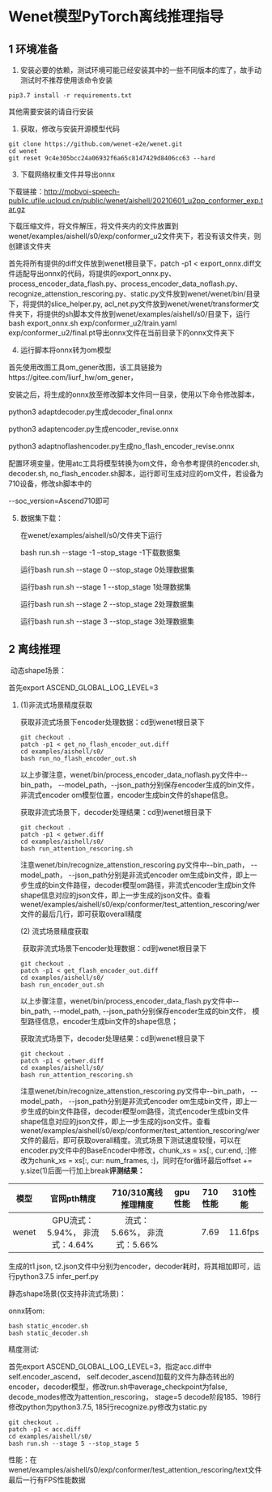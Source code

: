 # Wenet模型PyTorch离线推理指导

## 1 环境准备 

1. 安装必要的依赖，测试环境可能已经安装其中的一些不同版本的库了，故手动测试时不推荐使用该命令安装  

```
pip3.7 install -r requirements.txt  
```

其他需要安装的请自行安装

1. 获取，修改与安装开源模型代码  

```
git clone https://github.com/wenet-e2e/wenet.git
cd wenet
git reset 9c4e305bcc24a06932f6a65c8147429d8406cc63 --hard
```

3. 下载网络权重文件并导出onnx

下载链接：http://mobvoi-speech-public.ufile.ucloud.cn/public/wenet/aishell/20210601_u2pp_conformer_exp.tar.gz

下载压缩文件，将文件解压，将文件夹内的文件放置到wenet/examples/aishell/s0/exp/conformer_u2文件夹下，若没有该文件夹，则创建该文件夹

首先将所有提供的diff文件放到wenet根目录下，patch -p1 < export_onnx.diff文件适配导出onnx的代码，将提供的export_onnx.py、process_encoder_data_flash.py、process_encoder_data_noflash.py、recognize_attenstion_rescoring.py、static.py文件放到wenet/wenet/bin/目录下，将提供的slice_helper.py, acl_net.py文件放到wenet/wenet/transformer文件夹下，将提供的sh脚本文件放到wenet/examples/aishell/s0/目录下，运行bash export_onnx.sh exp/conformer_u2/train.yaml exp/conformer_u2/final.pt导出onnx文件在当前目录下的onnx文件夹下

4.  运行脚本将onnx转为om模型

首先使用改图工具om_gener改图，该工具链接为https://gitee.com/liurf_hw/om_gener，

安装之后，将生成的onnx放至修改脚本文件同一目录，使用以下命令修改脚本，

python3 adaptdecoder.py生成decoder_final.onnx

python3 adaptencoder.py生成encoder_revise.onnx

python3 adaptnoflashencoder.py生成no_flash_encoder_revise.onnx

配置环境变量，使用atc工具将模型转换为om文件，命令参考提供的encoder.sh, decoder.sh, no_flash_encoder.sh脚本，运行即可生成对应的om文件，若设备为710设备，修改sh脚本中的

--soc_version=Ascend710即可

5. 数据集下载：

   在wenet/examples/aishell/s0/文件夹下运行

   bash run.sh --stage -1 –stop_stage -1下载数据集

   运行bash run.sh --stage 0 --stop_stage 0处理数据集

   运行bash run.sh --stage 1 --stop_stage 1处理数据集

   运行bash run.sh --stage 2 --stop_stage 2处理数据集
   
   运行bash run.sh --stage 3 --stop_stage 3处理数据集

## 2 离线推理 

​	动态shape场景：

   首先export ASCEND_GLOBAL_LOG_LEVEL=3

1. (1)非流式场景精度获取

   获取非流式场景下encoder处理数据：cd到wenet根目录下
   
   ```
   git checkout .
   patch -p1 < get_no_flash_encoder_out.diff
   cd examples/aishell/s0/
   bash run_no_flash_encoder_out.sh
   ```
   
   以上步骤注意，wenet/bin/process_encoder_data_noflash.py文件中--bin_path， --model_path，--json_path分别保存encoder生成的bin文件，非流式encoder om模型位置，encoder生成bin文件的shape信息。
   
   获取非流式场景下，decoder处理结果：cd到wenet根目录下
   
   ```
   git checkout .
   patch -p1 < getwer.diff
   cd examples/aishell/s0/
   bash run_attention_rescoring.sh
   ```
   
   注意wenet/bin/recognize_attenstion_rescoring.py文件中--bin_path， --model_path， --json_path分别是非流式encoder om生成bin文件，即上一步生成的bin文件路径，decoder模型om路径，非流式encoder生成bin文件shape信息对应的json文件，即上一步生成的json文件。查看wenet/examples/aishell/s0/exp/conformer/test_attention_rescoring/wer文件的最后几行，即可获取overall精度
   
    (2) 流式场景精度获取
   
   ​	获取非流式场景下encoder处理数据：cd到wenet根目录下
   
   ```
   git checkout .
   patch -p1 < get_flash_encoder_out.diff
   cd examples/aishell/s0/
   bash run_encoder_out.sh
   ```
   
   以上步骤注意，wenet/bin/process_encoder_data_flash.py文件中--bin_path, --model_path, --json_path分别保存encoder生成的bin文件， 模型路径信息，encoder生成bin文件的shape信息；
   
   
   
   获取流式场景下，decoder处理结果：cd到wenet根目录下
   
   ```
   git checkout .
   patch -p1 < getwer.diff
   cd examples/aishell/s0/
   bash run_attention_rescoring.sh
   ```
   
   注意wenet/bin/recognize_attenstion_rescoring.py文件中--bin_path， --model_path， --json_path分别是非流式encoder om生成bin文件，即上一步生成的bin文件路径，decoder模型om路径，流式encoder生成bin文件shape信息对应的json文件，即上一步生成的json文件。查看wenet/examples/aishell/s0/exp/conformer/test_attention_rescoring/wer文件的最后，即可获取overall精度。流式场景下测试速度较慢，可以在encoder.py文件中的BaseEncoder中修改，chunk_xs = xs[:, cur:end, :]修改为chunk_xs = xs[:, cur: num_frames, :]，同时在for循环最后offset += y.size(1)后面一行加上break**评测结果：**   

| 模型  |          官网pth精度           |     710/310离线推理精度     | gpu性能 | 710性能 | 310性能 |
| :---: | :----------------------------: | :-------------------------: | :-----: | :-----: | ------- |
| wenet | GPU流式：5.94%， 非流式：4.64% | 流式：5.66%， 非流式：5.66% |         |  7.69   | 11.6fps |

生成的t1.json, t2.json文件中分别为encoder，decoder耗时，将其相加即可，运行python3.7.5 infer_perf.py

静态shape场景(仅支持非流式场景)：

onnx转om:

```
bash static_encoder.sh
bash static_decoder.sh
```

精度测试:

首先export ASCEND_GLOBAL_LOG_LEVEL=3，指定acc.diff中self.encoder_ascend， self.decoder_ascend加载的文件为静态转出的encoder，decoder模型，修改run.sh中average_checkpoint为false, decode_modes修改为attention_rescoring， stage=5 decode阶段185、198行修改python为python3.7.5, 185行recognize.py修改为static.py

```
git checkout .
patch -p1 < acc.diff
cd examples/aishell/s0/
bash run.sh --stage 5 --stop_stage 5
```

性能：在wenet/examples/aishell/s0/exp/conformer/test_attention_rescoring/text文件最后一行有FPS性能数据

